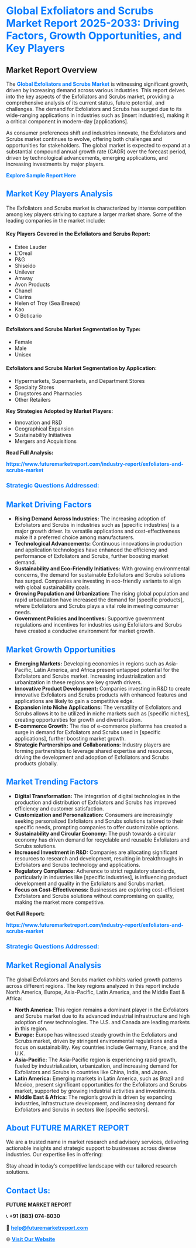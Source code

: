 <h1 style="color: #007BFF;">Global Exfoliators and Scrubs Market Report 2025-2033: Driving Factors, Growth Opportunities, and Key Players</h1>

<section id="overview">
<h2>Market Report Overview</h2>
<p>The <a href="https://www.futuremarketreport.com/industry-report/exfoliators-and-scrubs-market" style="color: #007BFF; text-decoration: none;"><strong>Global Exfoliators and Scrubs Market</strong></a> is witnessing significant growth, driven by increasing demand across various industries. This report delves into the key aspects of the Exfoliators and Scrubs market, providing a comprehensive analysis of its current status, future potential, and challenges. The demand for Exfoliators and Scrubs has surged due to its wide-ranging applications in industries such as [insert industries], making it a critical component in modern-day [applications].</p>
<p>As consumer preferences shift and industries innovate, the Exfoliators and Scrubs market continues to evolve, offering both challenges and opportunities for stakeholders. The global market is expected to expand at a substantial compound annual growth rate (CAGR) over the forecast period, driven by technological advancements, emerging applications, and increasing investments by major players.</p>
</section>

<section id="overview">
<p><a href="https://www.futuremarketreport.com/request-sample/reportId=27034" style="color: #007BFF; text-decoration: none;"><strong>Explore Sample Report Here</strong></a></p>
</section>

<section id="key-players">
<h2 style="color: #007BFF;">Market Key Players Analysis</h2>
<p>The Exfoliators and Scrubs market is characterized by intense competition among key players striving to capture a larger market share. Some of the leading companies in the market include:</p>
<h4>Key Players Covered in the Exfoliators and Scrubs Report:</h4>
<ul><li>Estee Lauder</li><li>L&#039;Oreal</li><li>P&amp;G</li><li>Shiseido</li><li>Unilever</li><li>Amway</li><li>Avon Products</li><li>Chanel</li><li>Clarins</li><li>Helen of Troy (Sea Breeze)</li><li>Kao</li><li>O Boticario</li></ul>
<h4>Exfoliators and Scrubs Market Segmentation by Type:</h4>
<ul><li>Female</li><li>Male</li><li>Unisex</li></ul>

<h4>Exfoliators and Scrubs Market Segmentation by Application:</h4>
<ul><li>Hypermarkets, Supermarkets, and Department Stores</li><li>Specialty Stores</li><li>Drugstores and Pharmacies</li><li>Other Retailers</li></ul>
<p><strong>Key Strategies Adopted by Market Players:</strong></p>
<ul>
<li>Innovation and R&D</li>
<li>Geographical Expansion</li>
<li>Sustainability Initiatives</li>
<li>Mergers and Acquisitions</li>
</ul>
</section>

<section>
<p><strong>Read Full Analysis: </strong></p><a href="https://www.futuremarketreport.com/industry-report/exfoliators-and-scrubs-market" style="color: #007BFF; text-decoration: none;"><strong>https://www.futuremarketreport.com/industry-report/exfoliators-and-scrubs-market</strong></a>
<h3 style="color: #007BFF;">Strategic Questions Addressed:</h3>
</section>

<section id="driving-factors">
<h2 style="color: #007BFF;">Market Driving Factors</h2>
<ul>
<li><strong>Rising Demand Across Industries:</strong> The increasing adoption of Exfoliators and Scrubs in industries such as [specific industries] is a major growth driver. Its versatile applications and cost-effectiveness make it a preferred choice among manufacturers.</li>
<li><strong>Technological Advancements:</strong> Continuous innovations in production and application technologies have enhanced the efficiency and performance of Exfoliators and Scrubs, further boosting market demand.</li>
<li><strong>Sustainability and Eco-Friendly Initiatives:</strong> With growing environmental concerns, the demand for sustainable Exfoliators and Scrubs solutions has surged. Companies are investing in eco-friendly variants to align with global sustainability goals.</li>
<li><strong>Growing Population and Urbanization:</strong> The rising global population and rapid urbanization have increased the demand for [specific products], where Exfoliators and Scrubs plays a vital role in meeting consumer needs.</li>
<li><strong>Government Policies and Incentives:</strong> Supportive government regulations and incentives for industries using Exfoliators and Scrubs have created a conducive environment for market growth.</li>
</ul>
</section>

<section id="growth-opportunities">
<h2 style="color: #007BFF;">Market Growth Opportunities</h2>
<ul>
<li><strong>Emerging Markets:</strong> Developing economies in regions such as Asia-Pacific, Latin America, and Africa present untapped potential for the Exfoliators and Scrubs market. Increasing industrialization and urbanization in these regions are key growth drivers.</li>
<li><strong>Innovative Product Development:</strong> Companies investing in R&D to create innovative Exfoliators and Scrubs products with enhanced features and applications are likely to gain a competitive edge.</li>
<li><strong>Expansion into Niche Applications:</strong> The versatility of Exfoliators and Scrubs allows it to be utilized in niche markets such as [specific niches], creating opportunities for growth and diversification.</li>
<li><strong>E-commerce Growth:</strong> The rise of e-commerce platforms has created a surge in demand for Exfoliators and Scrubs used in [specific applications], further boosting market growth.</li>
<li><strong>Strategic Partnerships and Collaborations:</strong> Industry players are forming partnerships to leverage shared expertise and resources, driving the development and adoption of Exfoliators and Scrubs products globally.</li>
</ul>
</section>

<section id="trending-factors">
<h2 style="color: #007BFF;">Market Trending Factors</h2>
<ul>
<li><strong>Digital Transformation:</strong> The integration of digital technologies in the production and distribution of Exfoliators and Scrubs has improved efficiency and customer satisfaction.</li>
<li><strong>Customization and Personalization:</strong> Consumers are increasingly seeking personalized Exfoliators and Scrubs solutions tailored to their specific needs, prompting companies to offer customizable options.</li>
<li><strong>Sustainability and Circular Economy:</strong> The push towards a circular economy has driven demand for recyclable and reusable Exfoliators and Scrubs solutions.</li>
<li><strong>Increased Investment in R&D:</strong> Companies are allocating significant resources to research and development, resulting in breakthroughs in Exfoliators and Scrubs technology and applications.</li>
<li><strong>Regulatory Compliance:</strong> Adherence to strict regulatory standards, particularly in industries like [specific industries], is influencing product development and quality in the Exfoliators and Scrubs market.</li>
<li><strong>Focus on Cost-Effectiveness:</strong> Businesses are exploring cost-efficient Exfoliators and Scrubs solutions without compromising on quality, making the market more competitive.</li>
</ul>
</section>

<section>
<p><strong>Get Full Report: </strong></p><a href="https://www.futuremarketreport.com/industry-report/exfoliators-and-scrubs-market" style="color: #007BFF; text-decoration: none;"><strong>https://www.futuremarketreport.com/industry-report/exfoliators-and-scrubs-market</strong></a>
<h3 style="color: #007BFF;">Strategic Questions Addressed:</h3>
</section>


<section id="regional-analysis">
<h2 style="color: #007BFF;">Market Regional Analysis</h2>
<p>The global Exfoliators and Scrubs market exhibits varied growth patterns across different regions. The key regions analyzed in this report include North America, Europe, Asia-Pacific, Latin America, and the Middle East & Africa:</p>
<ul>
<li><strong>North America:</strong> This region remains a dominant player in the Exfoliators and Scrubs market due to its advanced industrial infrastructure and high adoption of new technologies. The U.S. and Canada are leading markets in this region.</li>
<li><strong>Europe:</strong> Europe has witnessed steady growth in the Exfoliators and Scrubs market, driven by stringent environmental regulations and a focus on sustainability. Key countries include Germany, France, and the U.K.</li>
<li><strong>Asia-Pacific:</strong> The Asia-Pacific region is experiencing rapid growth, fueled by industrialization, urbanization, and increasing demand for Exfoliators and Scrubs in countries like China, India, and Japan.</li>
<li><strong>Latin America:</strong> Emerging markets in Latin America, such as Brazil and Mexico, present significant opportunities for the Exfoliators and Scrubs market, supported by growing industrial activities and investments.</li>
<li><strong>Middle East & Africa:</strong> The region’s growth is driven by expanding industries, infrastructure development, and increasing demand for Exfoliators and Scrubs in sectors like [specific sectors].</li>
</ul>
</section>

<footer>
<h2 style="color: #007BFF;">About FUTURE MARKET REPORT</h2>
<p>We are a trusted name in market research and advisory services, delivering actionable insights and strategic support to businesses across diverse industries. Our expertise lies in offering:</p>

<p>Stay ahead in today’s competitive landscape with our tailored research solutions.</p>

<h2 style="color: #007BFF;">Contact Us:</h2>
<p><strong>FUTURE MARKET REPORT</strong></p>
<p>📞 <strong>+91 (883) 074-8030</strong></p>
<p>📧 <strong><a href="mailto:help@futuremarketreport.com" style="color: #007BFF;">help@futuremarketreport.com</a></strong></p>
<p>🌐 <strong><a href="https://www.futuremarketreport.com/" style="color: #007BFF;">Visit Our Website</a></strong></p>
</footer>